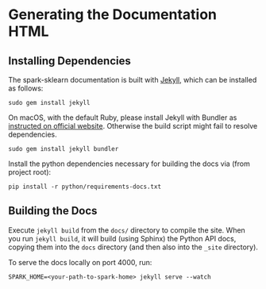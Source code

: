 # Generating the Documentation HTML

## Installing Dependencies

The spark-sklearn documentation is built with [Jekyll](https://jekyllrb.com), which
can be installed as follows:

    sudo gem install jekyll

On macOS, with the default Ruby, please install Jekyll with Bundler as
[instructed on official website](https://jekyllrb.com/docs/quickstart/).
Otherwise the build script might fail to resolve dependencies.

    sudo gem install jekyll bundler

Install the python dependencies necessary for building the docs via (from project root):

    pip install -r python/requirements-docs.txt

## Building the Docs

Execute `jekyll build` from the `docs/` directory to compile the site.
When you run `jekyll build`, it will build (using Sphinx) the Python API
docs, copying them into the `docs` directory (and then also into the `_site` directory).

To serve the docs locally on port 4000, run:

    SPARK_HOME=<your-path-to-spark-home> jekyll serve --watch
